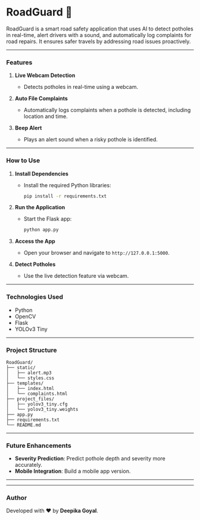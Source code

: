# RoadGuard 🚗  

RoadGuard is a smart road safety application that uses AI to detect potholes in real-time, alert drivers with a sound, and automatically log complaints for road repairs. It ensures safer travels by addressing road issues proactively.  

---

### Features  
1. **Live Webcam Detection**  
   - Detects potholes in real-time using a webcam.  

2. **Auto File Complaints**  
   - Automatically logs complaints when a pothole is detected, including location and time.  

3. **Beep Alert**  
   - Plays an alert sound when a risky pothole is identified.  

---

### How to Use  
1. **Install Dependencies**  
   - Install the required Python libraries:  
     ```bash  
     pip install -r requirements.txt  
     ```  

2. **Run the Application**  
   - Start the Flask app:  
     ```bash  
     python app.py  
     ```  

3. **Access the App**  
   - Open your browser and navigate to `http://127.0.0.1:5000`.  

4. **Detect Potholes**  
   - Use the live detection feature via webcam.  

---

### Technologies Used  
- Python  
- OpenCV  
- Flask  
- YOLOv3 Tiny  

---

### Project Structure  
```plaintext  
RoadGuard/  
├── static/  
│   ├── alert.mp3  
│   └── styles.css  
├── templates/  
│   ├── index.html  
│   └── complaints.html  
├── project_files/  
│   ├── yolov3_tiny.cfg  
│   └── yolov3_tiny.weights  
├── app.py  
├── requirements.txt  
└── README.md  
```  

---

### Future Enhancements   
- **Severity Prediction**: Predict pothole depth and severity more accurately.  
- **Mobile Integration**: Build a mobile app version.  

---


---

### Author  
Developed with ❤️ by **Deepika Goyal**.
